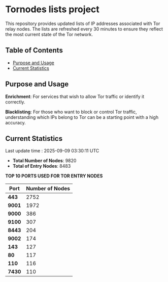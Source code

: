 # Tornodes lists project

This repository provides updated lists of IP addresses associated with Tor relay nodes. The lists are refreshed every 30 minutes to ensure they reflect the most current state of the Tor network.

## Table of Contents

- [Purpose and Usage](#purpose-and-usage)
- [Current Statistics](#current-statistics)


## Purpose and Usage

**Enrichment**: For services that wish to allow Tor traffic or identify it correctly.

**Blacklisting**: For those who want to block or control Tor traffic, understanding which IPs belong to Tor can be a starting point with a high accuracy.

## Current Statistics

Last update time : 2025-09-09 03:30:11 UTC

- **Total Number of Nodes**: 9820
- **Total of Entry Nodes**: 8483

**TOP 10 PORTS USED FOR TOR ENTRY NODES**

| **Port** | **Number of Nodes** |
|------|-----------------|
| **443**   | 2752  |
| **9001**   | 1972  |
| **9000**   | 386  |
| **9100**   | 307  |
| **8443**   | 204  |
| **9002**   | 174  |
| **143**   | 127  |
| **80**   | 117  |
| **110**   | 116  |
| **7430**   | 110  |

